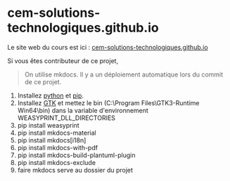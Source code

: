 # cem-solutions-technologiques.github.io

Le site web du cours est ici : [cem-solutions-technologiques.github.io](https://cem-solutions-technologiques.github.io)

Si vous êtes contributeur de ce projet, 

> On utilise mkdocs. Il y a un déploiement automatique lors du commit de ce projet. 

1. Installez [python](https://www.python.org/downloads/windows/) et [pip](https://pypi.org/project/pip/). 
1. Installez [GTK](https://github.com/tschoonj/GTK-for-Windows-Runtime-Environment-Installer/releases) et mettez le bin (C:\Program Files\GTK3-Runtime Win64\bin) dans la variable d'environnement WEASYPRINT_DLL_DIRECTORIES
1. pip install weasyprint
1. pip install mkdocs-material
1. pip install mkdocs[i18n]
1. pip install mkdocs-with-pdf
1. pip install mkdocs-build-plantuml-plugin
1. pip install mkdocs-exclude
1. faire mkdocs serve au dossier du projet
